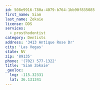 ```yaml
---
id: 508e9916-780a-4079-b764-1bb90f835085
first_name: Siam
last_name: Zokaie
license: DDS
services:
  - prosthodontist
category: Dentists
address: '3413 Antique Rose Dr'
city: 'Las Vegas'
state: NV
zip: '89135'
phone: '(702) 577-1322'
title: 'Siam Zokaie'
_geoloc:
  lng: -115.32331
  lat: 36.131341
---
```

